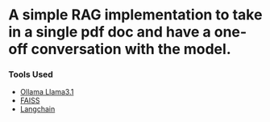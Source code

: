 # A simple RAG implementation to take in a single pdf doc and have a one-off conversation with the model.

### Tools Used

- [Ollama Llama3.1](https://ollama.com/library/llama3.1)
- [FAISS](https://faiss.ai/index.html)
- [Langchain](https://www.langchain.com/)
